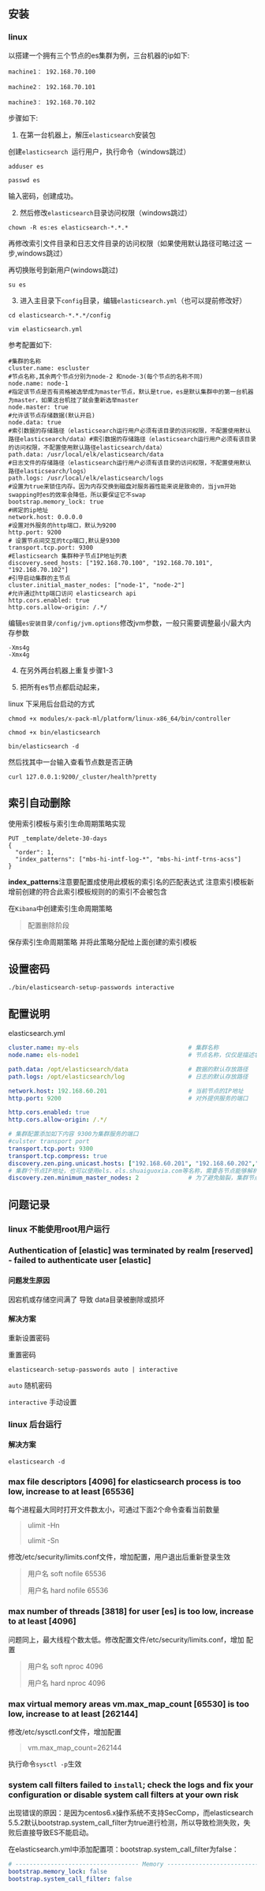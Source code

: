 ## 安装

### linux

以搭建一个拥有三个节点的es集群为例，三台机器的ip如下: 

`machine1： 192.168.70.100 `

`machine2： 192.168.70.101` 

`machine3： 192.168.70.102 `

步骤如下: 

1. 在第一台机器上，解压`elasticsearch`安装包  

创建`elasticsearch `运行用户，执行命令（windows跳过） 

`adduser es`

`passwd es`

输入密码，创建成功。 

2. 然后修改`elasticsearch`目录访问权限（windows跳过） 

`chown -R es:es elasticsearch-*.*.* `

再修改索引文件目录和日志文件目录的访问权限（如果使用默认路径可略过这 一步,windows跳过） 

再切换账号到新用户(windows跳过) 

`su es`

3. 进入主目录下`config`目录，编辑`elasticsearch.yml`（也可以提前修改好） 

`cd elasticsearch-*.*.*/config` 

`vim elasticsearch.yml` 

参考配置如下: 

```properties
#集群的名称 
cluster.name: escluster 
#节点名称,其余两个节点分别为node-2 和node-3(每个节点的名称不同) 
node.name: node-1 
#指定该节点是否有资格被选举成为master节点，默认是true，es是默认集群中的第一台机器为master，如果这台机挂了就会重新选举master 
node.master: true 
#允许该节点存储数据(默认开启) 
node.data: true 
#索引数据的存储路径（elasticsearch运行用户必须有该目录的访问权限，不配置使用默认路径elasticsearch/data）#索引数据的存储路径（elasticsearch运行用户必须有该目录的访问权限，不配置使用默认路径elasticsearch/data） 
path.data: /usr/local/elk/elasticsearch/data 
#日志文件的存储路径（elasticsearch运行用户必须有该目录的访问权限，不配置使用默认路径elasticsearch/logs） 
path.logs: /usr/local/elk/elasticsearch/logs 
#设置为true来锁住内存。因为内存交换到磁盘对服务器性能来说是致命的，当jvm开始swapping时es的效率会降低，所以要保证它不swap 
bootstrap.memory_lock: true 
#绑定的ip地址 
network.host: 0.0.0.0 
#设置对外服务的http端口，默认为9200 
http.port: 9200 
# 设置节点间交互的tcp端口,默认是9300 
transport.tcp.port: 9300 
#Elasticsearch 集群种子节点IP地址列表 
discovery.seed_hosts: ["192.168.70.100", "192.168.70.101", "192.168.70.102"] 
#引导启动集群的主节点 
cluster.initial_master_nodes: ["node-1", "node-2"] 
#允许通过http端口访问 elasticsearch api 
http.cors.enabled: true 
http.cors.allow-origin: /.*/ 
```



编辑`es安装目录/config/jvm.options`修改jvm参数，一般只需要调整最小/最大内存参数 

```
-Xms4g 
-Xmx4g
```



4. 在另外两台机器上重复步骤1-3 

5. 把所有es节点都启动起来， 

linux 下采用后台启动的方式 

`chmod +x modules/x-pack-ml/platform/linux-x86_64/bin/controller`

`chmod +x bin/elasticsearch`

`bin/elasticsearch -d`

然后找其中一台输入查看节点数是否正确 

`curl 127.0.0.1:9200/_cluster/health?pretty`



## 索引自动删除

使用索引模板与索引生命周期策略实现

```http
PUT _template/delete-30-days
{
  "order": 1,
  "index_patterns": ["mbs-hi-intf-log-*", "mbs-hi-intf-trns-acss"]
}
```

**index_patterns**注意要配置成使用此模板的索引名的匹配表达式 注意索引模板新增前创建的符合此索引模板规则的的索引不会被包含

在`Kibana`中创建索引生命周期策略

> 配置删除阶段 

保存索引生命周期策略 并将此策略分配给上面创建的索引模板



## 设置密码

`./bin/elasticsearch-setup-passwords interactive`



## 配置说明

elasticsearch.yml

```yml
cluster.name: my-els                               # 集群名称
node.name: els-node1                               # 节点名称，仅仅是描述名称，用于在日志中区分

path.data: /opt/elasticsearch/data                 # 数据的默认存放路径
path.logs: /opt/elasticsearch/log                  # 日志的默认存放路径

network.host: 192.168.60.201                       # 当前节点的IP地址
http.port: 9200                                    # 对外提供服务的端口

http.cors.enabled: true
http.cors.allow-origin: /.*/

# 集群配置添加如下内容 9300为集群服务的端口
#culster transport port
transport.tcp.port: 9300
transport.tcp.compress: true
discovery.zen.ping.unicast.hosts: ["192.168.60.201", "192.168.60.202","192.168.60.203"]       
# 集群个节点IP地址，也可以使用els、els.shuaiguoxia.com等名称，需要各节点能够解析
discovery.zen.minimum_master_nodes: 2              # 为了避免脑裂，集群节点数最少为 半数+1
```





## 问题记录

### linux 不能使用root用户运行

### Authentication of [elastic] was terminated by realm [reserved] - failed to authenticate user [elastic]

#### 问题发生原因

 因宕机或存储空间满了 导致 data目录被删除或损坏

#### 解决方案

重新设置密码

重置密码

`elasticsearch-setup-passwords auto | interactive`

 `auto`  随机密码 

`interactive`  手动设置

### linux 后台运行

#### 解决方案

`elasticsearch -d`

### max file descriptors [4096] for elasticsearch process is too low, increase to at least [65536]

每个进程最大同时打开文件数太小，可通过下面2个命令查看当前数量 

> ulimit -Hn
>
> ulimit -Sn

修改/etc/security/limits.conf文件，增加配置，用户退出后重新登录生效 

> 用户名 soft nofile 65536
>
> 用户名 hard nofile 65536

### max number of threads [3818] for user [es] is too low, increase to at least [4096]

问题同上，最大线程个数太低。修改配置文件/etc/security/limits.conf，增加 配置

> 用户名 soft nproc 4096 
>
> 用户名 hard nproc 4096

### max virtual memory areas vm.max_map_count [65530] is too low, increase to at least [262144]

修改/etc/sysctl.conf文件，增加配置

> vm.max_map_count=262144

执行命令`sysctl -p`生效



### system call filters failed to ``install``; check the logs and fix your configuration or disable system call filters at your own risk

出现错误的原因：是因为centos6.x操作系统不支持SecComp，而elasticsearch 5.5.2默认bootstrap.system_call_filter为true进行检测，所以导致检测失败，失败后直接导致ES不能启动。

在elasticsearch.yml中添加配置项：bootstrap.system_call_filter为false：

```yml
# ----------------------------------- Memory -----------------------------------
bootstrap.memory_lock: false
bootstrap.system_call_filter: false
```



